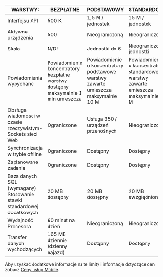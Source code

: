 
| WARSTWY: | BEZPŁATNE | PODSTAWOWY | STANDARDOWE |
|----|----|----|----|
| Interfejsu API | 500 K | 1,5 M / jednostek | 15 M / jednostek |
| Aktywne urządzenia | 500 | Nieograniczoną | Nieograniczoną |
| Skala | N/D! | Jednostki do 6 | Nieograniczoną jednostki |
| Powiadomienia wypychane | Powiadomienie koncentratory bezpłatne warstwy dostępny maksymalnie 1 mln umieszcza | Powiadomienie o koncentratory podstawowe warstwy zawarte umieszcza maksymalnie 10 M | Powiadomienie o koncentratory standardowej warstwy zawarte umieszcza maksymalnie 10 M |
| Obsługa wiadomości w czasie rzeczywistym-<br/>Sockets sieci Web | Ograniczone | Usługa 350 / urządzeń przenośnych | Nieograniczoną |
| Synchronizacja w trybie offline | Ograniczone | Dostępny | Dostępny |
| Zaplanowane zadania  | Ograniczone | Dostępny | Dostępny |
| Baza danych SQL (wymagany) <br/>Stosowanie stawki standardowej dodatkowych | 20 MB dostępny | 20 MB dostępny | 20 MB uwzględnione |
| Wydajność Procesora | 60 minut na dzień | Nieograniczoną | Nieograniczoną |
| Transfer danych wychodzących | 165 MB dziennie (dzienny najazd) | Dostępny | Dostępny |

Aby uzyskać dodatkowe informacje na te limity i informacje dotyczące cen zobacz [Ceny usług Mobile](https://azure.microsoft.com/pricing/details/mobile-services/). 
